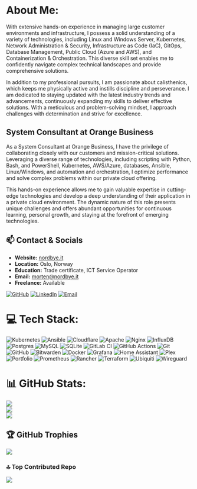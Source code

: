# About Me:
With extensive hands-on experience in managing large customer environments and infrastructure, I possess a solid understanding of a variety of technologies, including Linux and Windows Server, Kubernetes, Network Administration & Security, Infrastructure as Code (IaC), GitOps, Database Management, Public Cloud (Azure and AWS), and Containerization & Orchestration. This diverse skill set enables me to confidently navigate complex technical landscapes and provide comprehensive solutions.

In addition to my professional pursuits, I am passionate about calisthenics, which keeps me physically active and instills discipline and perseverance. I am dedicated to staying updated with the latest industry trends and advancements, continuously expanding my skills to deliver effective solutions. With a meticulous and problem-solving mindset, I approach challenges with determination and strive for excellence.

## System Consultant at Orange Business

As a System Consultant at Orange Business, I have the privilege of collaborating closely with our customers and mission-critical solutions. Leveraging a diverse range of technologies, including scripting with Python, Bash, and PowerShell, Kubernetes, AWS/Azure, databases, Ansible, Linux/Windows, and automation and orchestration, I optimize performance and solve complex problems within our private cloud offering.

This hands-on experience allows me to gain valuable expertise in cutting-edge technologies and develop a deep understanding of their application in a private cloud environment. The dynamic nature of this role presents unique challenges and offers abundant opportunities for continuous learning, personal growth, and staying at the forefront of emerging technologies.

## 📫 Contact & Socials

- **Website:** [nordbye.it](https://nordbye.it)  
- **Location:** Oslo, Norway  
- **Education:** Trade certificate, ICT Service Operator  
- **Email:** [morten@nordbye.it](mailto:morten@nordbye.it)  
- **Freelance:** Available  

[![GitHub](https://img.shields.io/badge/GitHub-181717.svg?style=for-the-badge&logo=github&logoColor=white)](https://github.com/mortennordbye) [![LinkedIn](https://img.shields.io/badge/LinkedIn-0077B5.svg?style=for-the-badge&logo=linkedin&logoColor=white)](https://linkedin.com/in/morten-nordbye-325bb71bb) [![Email](https://img.shields.io/badge/Email-D14836.svg?style=for-the-badge&logo=gmail&logoColor=white)](mailto:morten@nordbye.it)


# 💻 Tech Stack:
![Kubernetes](https://img.shields.io/badge/kubernetes-%23326ce5.svg?style=for-the-badge&logo=kubernetes&logoColor=white) ![Ansible](https://img.shields.io/badge/ansible-%231A1918.svg?style=for-the-badge&logo=ansible&logoColor=white) ![Cloudflare](https://img.shields.io/badge/Cloudflare-F38020?style=for-the-badge&logo=Cloudflare&logoColor=white) ![Apache](https://img.shields.io/badge/apache-%23D42029.svg?style=for-the-badge&logo=apache&logoColor=white) ![Nginx](https://img.shields.io/badge/nginx-%23009639.svg?style=for-the-badge&logo=nginx&logoColor=white) ![InfluxDB](https://img.shields.io/badge/InfluxDB-22ADF6?style=for-the-badge&logo=InfluxDB&logoColor=white) ![Postgres](https://img.shields.io/badge/postgres-%23316192.svg?style=for-the-badge&logo=postgresql&logoColor=white) ![MySQL](https://img.shields.io/badge/mysql-4479A1.svg?style=for-the-badge&logo=mysql&logoColor=white) ![SQLite](https://img.shields.io/badge/sqlite-%2307405e.svg?style=for-the-badge&logo=sqlite&logoColor=white) ![GitLab CI](https://img.shields.io/badge/gitlab%20CI-%23181717.svg?style=for-the-badge&logo=gitlab&logoColor=white) ![GitHub Actions](https://img.shields.io/badge/github%20actions-%232671E5.svg?style=for-the-badge&logo=githubactions&logoColor=white) ![Git](https://img.shields.io/badge/git-%23F05033.svg?style=for-the-badge&logo=git&logoColor=white) ![GitHub](https://img.shields.io/badge/github-%23121011.svg?style=for-the-badge&logo=github&logoColor=white) ![Bitwarden](https://img.shields.io/badge/bitwarden-%23175DDC.svg?style=for-the-badge&logo=bitwarden&logoColor=white) ![Docker](https://img.shields.io/badge/docker-%230db7ed.svg?style=for-the-badge&logo=docker&logoColor=white) ![Grafana](https://img.shields.io/badge/grafana-%23F46800.svg?style=for-the-badge&logo=grafana&logoColor=white) ![Home Assistant](https://img.shields.io/badge/home%20assistant-%2341BDF5.svg?style=for-the-badge&logo=home-assistant&logoColor=white) ![Plex](https://img.shields.io/badge/plex-%23E5A00D.svg?style=for-the-badge&logo=plex&logoColor=white) ![Portfolio](https://img.shields.io/badge/Portfolio-%23000000.svg?style=for-the-badge&logo=firefox&logoColor=#FF7139) ![Prometheus](https://img.shields.io/badge/Prometheus-E6522C?style=for-the-badge&logo=Prometheus&logoColor=white) ![Rancher](https://img.shields.io/badge/rancher-%230075A8.svg?style=for-the-badge&logo=rancher&logoColor=white) ![Terraform](https://img.shields.io/badge/terraform-%235835CC.svg?style=for-the-badge&logo=terraform&logoColor=white) ![Ubiquiti](https://img.shields.io/badge/ubiquiti-%230559C9.svg?style=for-the-badge&logo=ubiquiti&logoColor=white) ![Wireguard](https://img.shields.io/badge/wireguard-%2388171A.svg?style=for-the-badge&logo=wireguard&logoColor=white)
# 📊 GitHub Stats:
![](https://github-readme-stats.vercel.app/api?username=mortennordbye&theme=nord&hide_border=false&include_all_commits=true&count_private=true)<br/>
![](https://nirzak-streak-stats.vercel.app/?user=mortennordbye&theme=nord&hide_border=false)<br/>
![](https://github-readme-stats.vercel.app/api/top-langs/?username=mortennordbye&theme=nord&hide_border=false&include_all_commits=true&count_private=true&layout=compact)

## 🏆 GitHub Trophies
![](https://github-profile-trophy.vercel.app/?username=mortennordbye&theme=nord&no-frame=false&no-bg=false&margin-w=4)

### 🔝 Top Contributed Repo
![](https://github-contributor-stats.vercel.app/api?username=mortennordbye&limit=5&theme=dark&combine_all_yearly_contributions=true)